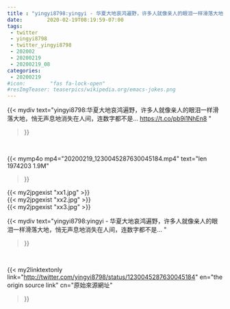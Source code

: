 ```yaml
---
title : "yingyi8798:yingyi - 华夏大地哀鸿遍野，许多人就像亲人的眼泪一样滑落大地，悄无声息地消失在人间，连数字都不是... "
date:        2020-02-19T08:19:59-07:00
tags:
 - twitter
 - yingyi8798
 - twitter_yingyi8798
 - 202002
 - 20200219
 - 20200219_08
categories:
 - 20200219
#icon:        "fas fa-lock-open"
#resImgTeaser: teaserpics/wikipedia.org/emacs-jokes.png
---
```


{{< mydiv text="yingyi8798:华夏大地哀鸿遍野，许多人就像亲人的眼泪一样滑落大地，悄无声息地消失在人间，连数字都不是... https://t.co/pb9i1NhEn8 "
>}}
<br>


{{< mymp4o mp4="20200219_1230045287630045184.mp4"
text="len 1974203    1.9M"
>}}

{{< my2jpgexist "xx1.jpg" >}}<br>
{{< my2jpgexist "xx2.jpg" >}}<br>
{{< my2jpgexist "xx3.jpg" >}}<br>



{{< mydiv text="yingyi8798:yingyi - 华夏大地哀鸿遍野，许多人就像亲人的眼泪一样滑落大地，悄无声息地消失在人间，连数字都不是... "
>}}
<br>

{{< my2linktextonly link="http://twitter.com/yingyi8798/status/1230045287630045184"
en="the origin source link" cn="原始來源網址"
>}}


<br>

